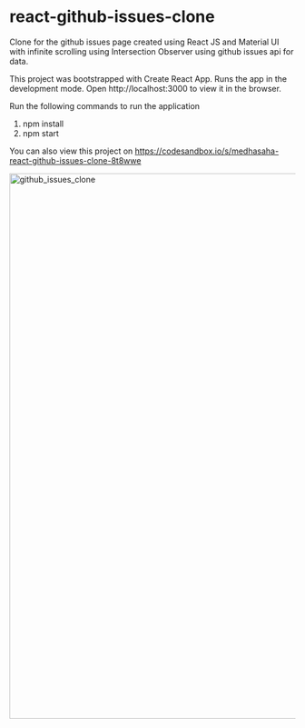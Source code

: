 # react-github-issues-clone

Clone for the github issues page created using React JS and Material UI with infinite scrolling using Intersection Observer using github issues api for data.

This project was bootstrapped with Create React App.
Runs the app in the development mode.
Open http://localhost:3000 to view it in the browser.

Run the following commands to run the application
1) npm install
2) npm start

You can also view this project on
https://codesandbox.io/s/medhasaha-react-github-issues-clone-8t8wwe

<img width="960" alt="github_issues_clone" src="https://user-images.githubusercontent.com/31547321/170443878-da2362b1-3fa7-41d0-a53c-2ece71fc7b56.png">
